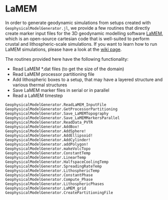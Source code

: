 # LaMEM

In order to generate geodynamic simulations from setups created with `GeophysicalModelGenerator.jl`, we provide a few routines that directly create marker input files for the 3D geodynamic modelling software [LaMEM](https://bitbucket.org/bkaus/lamem), which is an open-source cartesian code that is well-suited to perform crustal and lithospheric-scale simulations. 
If you want to learn how to run LaMEM simulations, please have a look at the [wiki page](https://bitbucket.org/bkaus/lamem/wiki/Home). 

The routines provided here have the following functionality:
- Read LaMEM *.dat files (to get the size of the domain)
- Read LaMEM processor partitioning file
- Add lithospheric boxes to a setup, that may have a layered structure and various thermal structures
- Save LaMEM marker files in serial or in parallel
- Read a LaMEM timestep

```@docs
GeophysicalModelGenerator.ReadLaMEM_InputFile
GeophysicalModelGenerator.GetProcessorPartitioning
GeophysicalModelGenerator.Save_LaMEMTopography
GeophysicalModelGenerator.Save_LaMEMMarkersParallel
GeophysicalModelGenerator.ReadData_PVTR
GeophysicalModelGenerator.AddBox!
GeophysicalModelGenerator.AddSphere!
GeophysicalModelGenerator.AddEllipsoid!
GeophysicalModelGenerator.AddCylinder!
GeophysicalModelGenerator.addPolygon!
GeophysicalModelGenerator.makeVolcTopo
GeophysicalModelGenerator.ConstantTemp
GeophysicalModelGenerator.LinearTemp
GeophysicalModelGenerator.HalfspaceCoolingTemp
GeophysicalModelGenerator.SpreadingRateTemp
GeophysicalModelGenerator.LithosphericTemp
GeophysicalModelGenerator.ConstantPhase
GeophysicalModelGenerator.Compute_Phase
GeophysicalModelGenerator.LithosphericPhases
GeophysicalModelGenerator.LaMEM_grid
GeophysicalModelGenerator.CreatePartitioningFile
```
